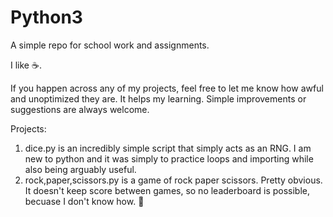 # Python3
A simple repo for school work and assignments. 

I like :coffee:.

If you happen across any of my projects, feel free to let me know how awful and unoptimized they are. It helps my learning. Simple improvements or suggestions are always welcome.

Projects:

1. dice.py is an incredibly simple script that simply acts as an RNG. I am new to python and it was simply to practice loops and importing while also being arguably useful.
2. rock,paper,scissors.py is a game of rock paper scissors. Pretty obvious. It doesn't keep score between games, so no leaderboard is possible, becuase I don't know how. :shrug:
